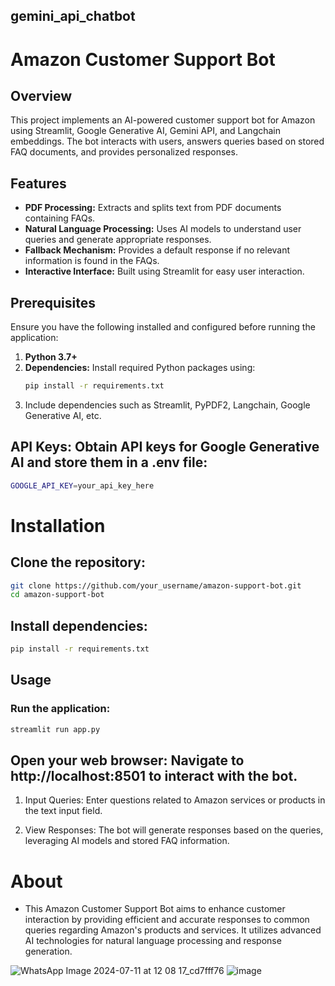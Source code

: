 ## gemini_api_chatbot
# Amazon Customer Support Bot

## Overview
This project implements an AI-powered customer support bot for Amazon using Streamlit, Google Generative AI, Gemini API, and Langchain embeddings. The bot interacts with users, answers queries based on stored FAQ documents, and provides personalized responses.

## Features
- **PDF Processing:** Extracts and splits text from PDF documents containing FAQs.
- **Natural Language Processing:** Uses AI models to understand user queries and generate appropriate responses.
- **Fallback Mechanism:** Provides a default response if no relevant information is found in the FAQs.
- **Interactive Interface:** Built using Streamlit for easy user interaction.

## Prerequisites
Ensure you have the following installed and configured before running the application:
1. **Python 3.7+**
2. **Dependencies:** Install required Python packages using:
   ```bash
   pip install -r requirements.txt

3. Include dependencies such as Streamlit, PyPDF2, Langchain, Google Generative AI, etc.

## API Keys: Obtain API keys for Google Generative AI and store them in a .env file:
```bash
GOOGLE_API_KEY=your_api_key_here
```
# Installation
## Clone the repository:
```bash
git clone https://github.com/your_username/amazon-support-bot.git
cd amazon-support-bot
```
## Install dependencies:
```bash
pip install -r requirements.txt
```
## Usage
### Run the application:
```bash
streamlit run app.py
```
## Open your web browser: Navigate to http://localhost:8501 to interact with the bot.

1. Input Queries: Enter questions related to Amazon services or products in the text input field.

2. View Responses: The bot will generate responses based on the queries, leveraging AI models and stored FAQ information.

# About
- This Amazon Customer Support Bot aims to enhance customer interaction by providing efficient and accurate responses to common queries regarding Amazon's products and services. It utilizes advanced AI technologies for natural language processing and response generation.


![WhatsApp Image 2024-07-11 at 12 08 17_cd7fff76](https://github.com/Hermes-25/gemini_api_chatbot/assets/152592240/f36fc2f0-cbcf-497c-992a-ef55107d1607)
![image](https://github.com/user-attachments/assets/46a81adf-d2da-4e90-bbc8-19a5eb059af2)

